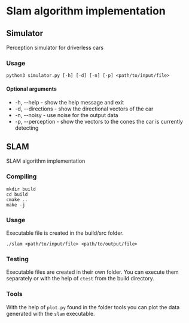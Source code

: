 # Slam algorithm implementation

## Simulator
Perception simulator for driverless cars

### Usage

```
python3 simulator.py [-h] [-d] [-n] [-p] <path/to/input/file>
```

#### Optional arguments
- -h, --help        - show the help message and exit
- -d, --directions  - show the directional vectors of the car
- -n, --noisy       - use noise for the output data
- -p, --perception  - show the vectors to the cones the car is currently detecting

## SLAM
SLAM algorithm implementation

### Compiling

```
mkdir build
cd build
cmake ..
make -j
```

### Usage
Executable file is created in the build/src folder.

```
./slam <path/to/input/file> <path/to/output/file>
```

### Testing
Executable files are created in their own folder. You can execute them separately or with the help of ```ctest``` from the build directory.

### Tools
With the help of ```plot.py``` found in the folder tools you can plot the data generated with the ```slam``` executable.
